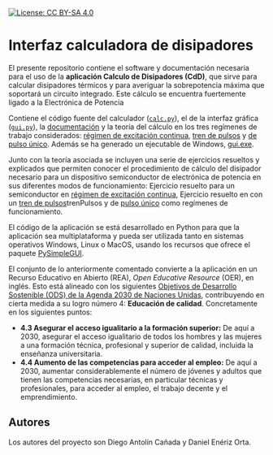 [![License: CC BY-SA 4.0](https://img.shields.io/badge/License-CC%20BY--SA%204.0-lightgrey.svg)](https://creativecommons.org/licenses/by-sa/4.0/)

# Interfaz calculadora de disipadores

El presente repositorio contiene el software y documentación necesaria para el uso de la **aplicación Calculo de Disipadores (CdD)**, que sirve para calcular disipadores térmicos y para averiguar la sobrepotencia máxima que soportará un circuito integrado. Este cálculo se encuentra fuertemente ligado a la Electrónica de Potencia

Contiene el código fuente del calculador ([`calc.py`](calc.py)), el de la interfaz gráfica ([`gui.py`](gui.py)), la [documentación](docs/instrucciones.md) y la teoría del cálculo en los tres regímenes de trabajo considerados: [régimen de excitación continua](docs/teoriaRegimenPermanente.md), [tren de pulsos](docs/teoriaTrenPulsos.md) y [de pulso único](docs/teoriaPulsoUnico.md). Además se ha generado un ejecutable de Windows, [gui.exe](gui.exe).

Junto con la teoría asociada se incluyen una serie de ejercicios resueltos y explicados que permiten conocer el procedimiento de cálculo del disipador necesario para un dispositivo semiconductor de electrónica de potencia en sus diferentes modos de funcionamiento: Ejercicio resuelto para un semiconductor en [régimen de excitación continua](docs/EjerciciosResueltos/regimenPermanente.md), Ejercicio resuelto en con un [tren de pulsos](docs/EjerciciosResueltos/trenPulsos.md)trenPulsos y de [pulso único](docs/EjerciciosResueltos/pulsoUnico.md) como regímenes de funcionamiento.

 El código de la aplicación se está desarrollado en Python para que la aplicación sea multiplataforma y pueda ser utilizada tanto en sistemas operativos Windows, Linux o MacOS, usando los recursos que ofrece el paquete [PySimpleGUI](https://github.com/PySimpleGUI/PySimpleGUI).

El conjunto de lo anteriormente comentado convierte a la aplicación en un Recurso Educativo en Abierto (REA), *Open Educative Resource* (OER), en inglés. Esto está alineado con los siguientes [Objetivos de Desarrollo Sostenible (ODS) de la Agenda 2030 de Naciones Unidas](https://www.un.org/sustainabledevelopment/es/), contribuyendo en cierta medida a su logro número 4: **Educación de calidad**. Concretamente en los siguientes puntos:
- **4.3 Asegurar el acceso igualitario a la formación superior:** De aquí a 2030, asegurar el acceso igualitario de todos los hombres y las mujeres a una formación técnica, profesional y superior de calidad, incluida la enseñanza universitaria.
- **4.4 Aumento de las competencias para acceder al empleo:** De aquí a 2030, aumentar considerablemente el número de jóvenes y adultos que tienen las competencias necesarias, en particular técnicas y profesionales, para acceder al empleo, el trabajo decente y el emprendimiento.


## Autores
Los autores del proyecto son Diego Antolín Cañada y Daniel Enériz Orta.
